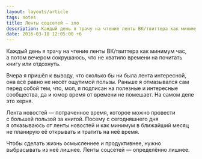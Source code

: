 ```yaml
---
layout: layouts/article
tags: notes
title: Ленты соцсетей — зло
description: Каждый день я трачу на чтение ленты ВК/твиттера как минимум час, а потом вечером сокрушаюсь, что не хватило времени на почитать книгу или отдохнуть.
date: 2016-03-18 12:05:00 +6
---
```

Каждый день я трачу на чтение ленты ВК/твиттера как минимум час, а потом вечером сокрушаюсь, что не хватило времени на почитать книгу или отдохнуть.

Вчера я пришёл к выводу, что сколько бы ни была лента интересной, она всё равно не несёт ощутимой пользы. Раньше я отмазывался сам перед собой тем, что, мол, я подписан на полезные и интересные сообщества, да и юмор время от времени не помешает. На самом деле это херня.

Лента новостей — потраченное время, которое можно провести с большей пользой за книгой. Посему с сегодняшнего дня я отказываюсь от ленты новостей и как минимум в ближайший месяц не планирую её открывать и тратить на неё время.

Чтобы сделать жизнь осмысленнее и продуктивнее, нужно выбрасывать из неё лишнее. Ленты соцсетей — определённо лишнее.
